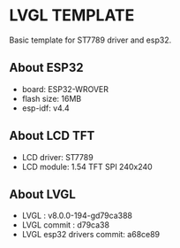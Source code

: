 
# LVGL TEMPLATE
Basic template for ST7789 driver and esp32.

## About ESP32

* board: ESP32-WROVER
* flash size: 16MB
* esp-idf: v4.4

## About LCD TFT

* LCD driver: ST7789
* LCD module: 1.54 TFT SPI 240x240


## About LVGL

* LVGL : v8.0.0-194-gd79ca388
* LVGL commit : d79ca38
* LVGL esp32 drivers commit: a68ce89 
